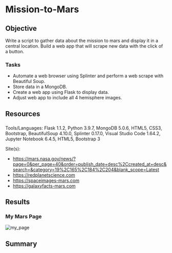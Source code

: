 # Mission-to-Mars

## Objective
Write a script to gather data about the mission to mars and display it in a central location.  Build a web app that will scrape new data with the click of a button.

### Tasks
- Automate a web browser using Splinter and perform a web scrape with Beautiful Soup.
- Store data in a MongoDB.
- Create a web app using Flask to display data.
- Adjust web app to include all 4 hemisphere images.

## Resources
### 
Tools/Languages: Flask 1.1.2, Python 3.9.7, MongoDB 5.0.6, HTML5, CSS3, Bootstrap, BeautifulSoup 4.10.0, Splinter 0.17.0, Visual Studio Code 1.64.2, Jupyter Notebook 6.4.5, HTML5, Bootstrap 3

Site(s):
- https://mars.nasa.gov/news/?page=0&per_page=40&order=publish_date+desc%2Ccreated_at+desc&search=&category=19%2C165%2C184%2C204&blank_scope=Latest
- https://redplanetscience.com
- https://spaceimages-mars.com
- https://galaxyfacts-mars.com

## Results

### My Mars Page
![my_page](https://user-images.githubusercontent.com/33010018/155830169-78a28b8f-a82c-4965-b30a-e18477a2cb78.png)


## Summary
